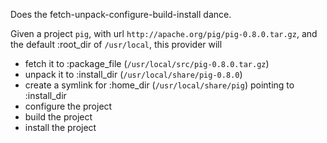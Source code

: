 Does the fetch-unpack-configure-build-install dance.

Given a project `pig`, with url `http://apache.org/pig/pig-0.8.0.tar.gz`, and
the default :root_dir of `/usr/local`, this provider will

* fetch  it to :package_file (`/usr/local/src/pig-0.8.0.tar.gz`)
* unpack it to :install_dir  (`/usr/local/share/pig-0.8.0`)
* create a symlink for :home_dir (`/usr/local/share/pig`) pointing to :install_dir
* configure the project
* build the project
* install the project
